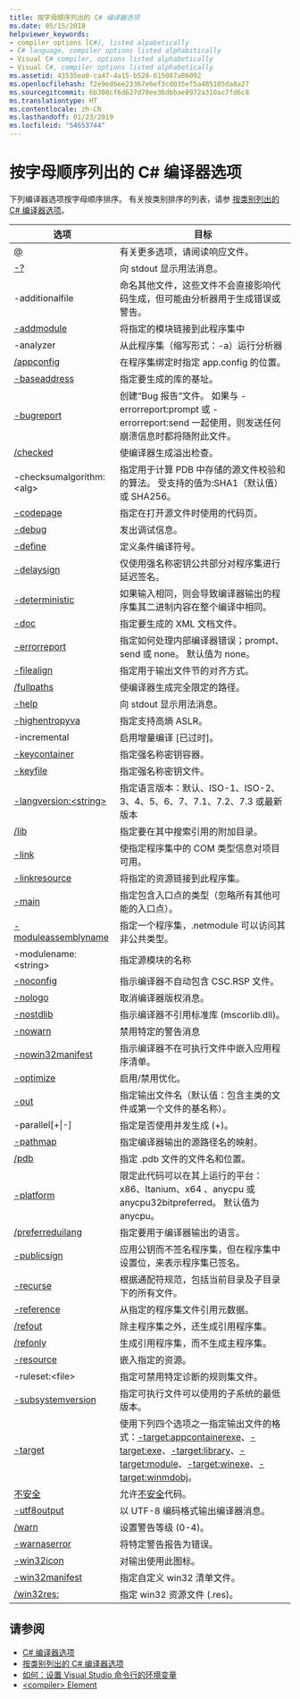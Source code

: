 ```yaml
---
title: 按字母顺序列出的 C# 编译器选项
ms.date: 05/15/2018
helpviewer_keywords:
- compiler options [C#], listed alpabetically
- C# language, compiler options listed alphabitically
- Visual C# compiler, options listed alphabetically
- Visual C#, compiler options listed alphabetically
ms.assetid: 43535ea0-ca47-4a15-b528-615087a86092
ms.openlocfilehash: f2e9ed6ee23367e6ef3cd035ef5a485105da8a27
ms.sourcegitcommit: 6b308cf6d627d78ee36dbbae8972a310ac7fd6c8
ms.translationtype: HT
ms.contentlocale: zh-CN
ms.lasthandoff: 01/23/2019
ms.locfileid: "54653744"
---
```

# <a name="c-compiler-options-listed-alphabetically"></a>按字母顺序列出的 C# 编译器选项

下列编译器选项按字母顺序排序。 有关按类别排序的列表，请参 [按类别列出的 C# 编译器选项](listed-by-category.md)。

|选项|目标|
|------------|-------------|
|[@](response-file-compiler-option.md)|有关更多选项，请阅读响应文件。|
|[-?](help-compiler-option.md)|向 stdout 显示用法消息。|
|-additionalfile|命名其他文件，这些文件不会直接影响代码生成，但可能由分析器用于生成错误或警告。|
|[-addmodule](addmodule-compiler-option.md)|将指定的模块链接到此程序集中|
|-analyzer|从此程序集（缩写形式：-a）运行分析器|
|[/appconfig](appconfig-compiler-option.md)|在程序集绑定时指定 app.config 的位置。|
|[-baseaddress](baseaddress-compiler-option.md)|指定要生成的库的基址。|
|[-bugreport](bugreport-compiler-option.md)|创建“Bug 报告”文件。 如果与 -errorreport:prompt 或 -errorreport:send 一起使用，则发送任何崩溃信息时都将随附此文件。|
|[/checked](checked-compiler-option.md)|使编译器生成溢出检查。|
|-checksumalgorithm:\<alg>|指定用于计算 PDB 中存储的源文件校验和的算法。  受支持的值为:SHA1（默认值）或 SHA256。|
|[-codepage](codepage-compiler-option.md)|指定在打开源文件时使用的代码页。|
|[-debug](debug-compiler-option.md)|发出调试信息。|
|[-define](define-compiler-option.md)|定义条件编译符号。|
|[-delaysign](delaysign-compiler-option.md)|仅使用强名称密钥公共部分对程序集进行延迟签名。|
|[-deterministic](deterministic-compiler-option.md)|如果输入相同，则会导致编译器输出的程序集其二进制内容在整个编译中相同。|
|[-doc](doc-compiler-option.md)|指定要生成的 XML 文档文件。|
|[-errorreport](errorreport-compiler-option.md)|指定如何处理内部编译器错误；prompt、send 或 none。 默认值为 none。|
|[-filealign](filealign-compiler-option.md)|指定用于输出文件节的对齐方式。|
|[/fullpaths](fullpaths-compiler-option.md)|使编译器生成完全限定的路径。|
|[-help](help-compiler-option.md)|向 stdout 显示用法消息。|
|[-highentropyva](highentropyva-compiler-option.md)|指定支持高熵 ASLR。|
|-incremental|启用增量编译 [已过时]。|
|[-keycontainer](keycontainer-compiler-option.md)|指定强名称密钥容器。|
|[-keyfile](keyfile-compiler-option.md)|指定强名称密钥文件。|
|[-langversion:\<string>](langversion-compiler-option.md)|指定语言版本：默认、ISO-1、ISO-2、3、4、5、6、7、7.1、7.2、7.3 或最新版本 |
|[/lib](lib-compiler-option.md)|指定要在其中搜索引用的附加目录。|
|[-link](link-compiler-option.md)|使指定程序集中的 COM 类型信息对项目可用。|
|[-linkresource](linkresource-compiler-option.md)|将指定的资源链接到此程序集。|
|[-main](main-compiler-option.md)|指定包含入口点的类型（忽略所有其他可能的入口点）。|
|[-moduleassemblyname](moduleassemblyname-compiler-option.md)|指定一个程序集，.netmodule 可以访问其非公共类型。|
|-modulename:\<string>|指定源模块的名称|
|[-noconfig](noconfig-compiler-option.md)|指示编译器不自动包含 CSC.RSP 文件。|
|[-nologo](nologo-compiler-option.md)|取消编译器版权消息。|
|[-nostdlib](nostdlib-compiler-option.md)|指示编译器不引用标准库 (mscorlib.dll)。|
|[-nowarn](nowarn-compiler-option.md)|禁用特定的警告消息|
|[-nowin32manifest](nowin32manifest-compiler-option.md)|指示编译器不在可执行文件中嵌入应用程序清单。|
|[-optimize](optimize-compiler-option.md)|启用/禁用优化。|
|[-out](out-compiler-option.md)|指定输出文件名（默认值：包含主类的文件或第一个文件的基名称）。|
|-parallel[+&#124;-]|指定是否使用并发生成 (+)。|
|[-pathmap](pathmap-compiler-option.md)|指定编译器输出的源路径名的映射。|
|[/pdb](pdb-compiler-option.md)|指定 .pdb 文件的文件名和位置。|
|[-platform](platform-compiler-option.md)|限定此代码可以在其上运行的平台：x86、Itanium、x64 、anycpu 或 anycpu32bitpreferred。 默认值为 anycpu。|
|[/preferreduilang](preferreduilang-compiler-option.md)|指定要用于编译器输出的语言。|
|[-publicsign](publicsign-compiler-option.md)|应用公钥而不签名程序集，但在程序集中设置位，来表示程序集已签名。|
|[-recurse](recurse-compiler-option.md)|根据通配符规范，包括当前目录及子目录下的所有文件。|
|[-reference](reference-compiler-option.md)|从指定的程序集文件引用元数据。|
|[/refout](refout-compiler-option.md)|除主程序集之外，还生成引用程序集。|
|[/refonly](refonly-compiler-option.md)|生成引用程序集，而不生成主程序集。|
|[-resource](resource-compiler-option.md)|嵌入指定的资源。|
|-ruleset:\<file>|指定可禁用特定诊断的规则集文件。|
|[-subsystemversion](subsystemversion-compiler-option.md)|指定可执行文件可以使用的子系统的最低版本。|
|[-target](target-compiler-option.md)|使用下列四个选项之一指定输出文件的格式：[-target:appcontainerexe](target-appcontainerexe-compiler-option.md)、[-target:exe](target-exe-compiler-option.md)、[-target:library](target-library-compiler-option.md)、[-target:module](target-module-compiler-option.md)、[-target:winexe](target-winexe-compiler-option.md)、[-target:winmdobj](target-winmdobj-compiler-option.md)。|
|[不安全](unsafe-compiler-option.md)|允许[不安全](../../../csharp/language-reference/keywords/unsafe.md)代码。|
|[-utf8output](utf8output-compiler-option.md)|以 UTF-8 编码格式输出编译器消息。|
|[/warn](warn-compiler-option.md)|设置警告等级 (0-4)。|
|[-warnaserror](warnaserror-compiler-option.md)|将特定警告报告为错误。|
|[-win32icon](win32icon-compiler-option.md)|对输出使用此图标。|
|[-win32manifest](win32manifest-compiler-option.md)|指定自定义 win32 清单文件。|
|[/win32res:](win32res-compiler-option.md)|指定 win32 资源文件 (.res)。|

## <a name="see-also"></a>请参阅

- [C# 编译器选项](index.md)
- [按类别列出的 C# 编译器选项](listed-by-category.md)
- [如何：设置 Visual Studio 命令行的环境变量](how-to-set-environment-variables-for-the-visual-studio-command-line.md)
- [\<compiler> Element](../../../framework/configure-apps/file-schema/compiler/compiler-element.md)
